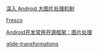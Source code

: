 [深入 Android 大图片处理机制](https://mp.weixin.qq.com/s/kIu-M_Fc-EGKZiPqxb_OjQ)

[Fresco](https://www.fresco-cn.org/docs/intro-image-pipeline.html)

[Android开发常用开源框架：图片处理](https://blog.csdn.net/axi295309066/article/details/56984137)

[glide-transformations](https://github.com/wasabeef/glide-transformations)
